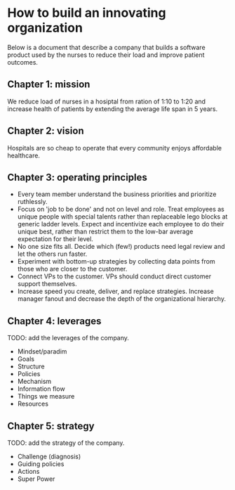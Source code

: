 # How to build an innovating organization
Below is a document that describe a company that builds a software product used by the nurses to reduce their load and improve patient outcomes.

## Chapter 1: mission
We reduce load of nurses in a hosiptal from ration of 1:10 to 1:20 and increase health of patients by extending the average life span in 5 years.

## Chapter 2: vision
Hospitals are so cheap to operate that every community enjoys affordable healthcare.

## Chapter 3: operating principles
* Every team member understand the business priorities and prioritize ruthlessly.
* Focus on 'job to be done' and not on level and role. Treat employees as unique people with special talents rather than replaceable lego blocks at generic ladder levels. Expect and incentivize each employee to do their unique best, rather than restrict them to the low-bar average expectation for their level.
* No one size fits all. Decide which (few!) products need legal review and let the others run faster.
* Experiment with bottom-up strategies by collecting data points from those who are closer to the customer.
* Connect VPs to the customer. VPs should conduct direct customer support themselves.
* Increase speed you create, deliver, and replace strategies. Increase manager fanout and decrease the depth of the organizational hierarchy.

## Chapter 4: leverages
TODO: add the leverages of the company.

* Mindset/paradim
* Goals
* Structure
* Policies
* Mechanism
* Information flow
* Things we measure
* Resources

## Chapter 5: strategy
TODO: add the strategy of the company.

* Challenge (diagnosis)
* Guiding policies
* Actions
* Super Power
